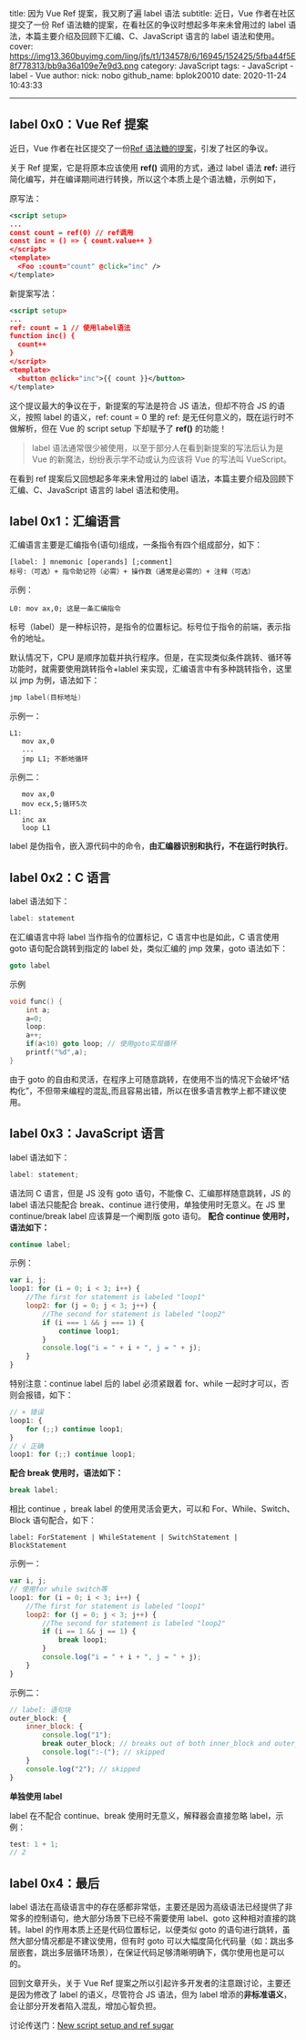 title: 因为 Vue Ref 提案，我又刷了遍 label 语法
subtitle: 近日，Vue 作者在社区提交了一份 Ref 语法糖的提案，在看社区的争议时想起多年来未曾用过的 label 语法，本篇主要介绍及回顾下汇编、C、JavaScript 语言的 label 语法和使用。
cover: https://img13.360buyimg.com/ling/jfs/t1/134578/6/16945/152425/5fba44f5E8f778313/bb9a36a109e7e9d3.png
category: JavaScript
tags:
    - JavaScript
    - label
    - Vue
author:
    nick: nobo
    github_name: bplok20010
    date: 2020-11-24 10:43:33

---

## label 0x0：Vue Ref 提案

近日，Vue 作者在社区提交了一份[Ref 语法糖的提案](https://github.com/vuejs/rfcs/blob/script-setup/active-rfcs/0000-script-setup.md)，引发了社区的争议。

关于 Ref 提案，它是将原本应该使用 **ref()** 调用的方式，通过 label 语法 **ref:** 进行简化编写，并在编译期间进行转换，所以这个本质上是个语法糖，示例如下，

原写法：

```xml
<script setup>
...
const count = ref(0) // ref调用
const inc = () => { count.value++ }
</script>
<template>
  <Foo :count="count" @click="inc" />
</template>
```

新提案写法：

```xml
<script setup>
...
ref: count = 1 // 使用label语法
function inc() {
  count++
}
</script>
<template>
  <button @click="inc">{{ count }}</button>
</template>
```

这个提议最大的争议在于，新提案的写法是符合 JS 语法，但却不符合 JS 的语义，按照 label 的语义，ref: count = 0 里的 ref: 是无任何意义的，既在运行时不做解析，但在 Vue 的 script setup 下却赋予了 **ref()** 的功能！

> label 语法通常很少被使用，以至于部分人在看到新提案的写法后认为是 Vue 的新魔法，纷纷表示学不动或认为应该将 Vue 的写法叫 VueScript。

在看到 ref 提案后又回想起多年来未曾用过的 label 语法，本篇主要介绍及回顾下汇编、C、JavaScript 语言的 label 语法和使用。

## label 0x1：汇编语言

汇编语言主要是汇编指令(语句)组成，一条指令有四个组成部分，如下：

```assembly
[label: ] mnemonic [operands] [;comment]
标号:（可选）+ 指令助记符（必需）+ 操作数（通常是必需的）+ 注释（可选）
```

示例：

```assembly
L0: mov ax,0; 这是一条汇编指令
```

标号（label）是一种标识符，是指令的位置标记。标号位于指令的前端，表示指令的地址。

默认情况下，CPU 是顺序加载并执行程序。但是，在实现类似条件跳转、循环等功能时，就需要使用跳转指令+lablel 来实现，汇编语言中有多种跳转指令，这里以 jmp 为例，语法如下：

```c++
jmp label(目标地址)
```

示例一：

```assembly
L1:
   mov ax,0
   ...
   jmp L1; 不断地循环
```

示例二：

```assembly
   mov ax,0
   mov ecx,5;循环5次
L1:
   inc ax
   loop L1
```

label 是伪指令，嵌入源代码中的命令，**由汇编器识别和执行，不在运行时执行**。

## label 0x2：C 语言

label 语法如下：

```c
label: statement
```

在汇编语言中将 label 当作指令的位置标记，C 语言中也是如此，C 语言使用 goto 语句配合跳转到指定的 label 处，类似汇编的 jmp 效果，goto 语法如下：

```c
goto label
```

示例

```c++
void func() {
    int a;
    a=0;
    loop:
    a++;
    if(a<10) goto loop; // 使用goto实现循环
    printf("%d",a);
}
```

由于 goto 的自由和灵活，在程序上可随意跳转，在使用不当的情况下会破坏“结构化”，不但带来编程的混乱,而且容易出错，所以在很多语言教学上都不建议使用。

## label 0x3：JavaScript 语言

label 语法如下：

```javascript
label: statement;
```

语法同 C 语言，但是 JS 没有 goto 语句，不能像 C、汇编那样随意跳转，JS 的 label 语法只能配合 break、continue 进行使用，单独使用时无意义。在 JS 里 continue/break label 应该算是一个阉割版 goto 语句。
**配合 continue 使用时，语法如下：**

```javascript
continue label;
```

示例：

```javascript
var i, j;
loop1: for (i = 0; i < 3; i++) {
	//The first for statement is labeled "loop1"
	loop2: for (j = 0; j < 3; j++) {
		//The second for statement is labeled "loop2"
		if (i === 1 && j === 1) {
			continue loop1;
		}
		console.log("i = " + i + ", j = " + j);
	}
}
```

特别注意：continue label 后的 label 必须紧跟着 for、while 一起时才可以，否则会报错，如下：

```javascript
// × 错误
loop1: {
	for (;;) continue loop1;
}
// √ 正确
loop1: for (;;) continue loop1;
```

**配合 break 使用时，语法如下：**

```javascript
break label;
```

相比 continue ，break label 的使用灵活会更大，可以和 For、While、Switch、Block 语句配合，如下：

```plain
label: ForStatement | WhileStatement | SwitchStatement | BlockStatement
```

示例一：

```javascript
var i, j;
// 使用for while switch等
loop1: for (i = 0; i < 3; i++) {
	//The first for statement is labeled "loop1"
	loop2: for (j = 0; j < 3; j++) {
		//The second for statement is labeled "loop2"
		if (i == 1 && j == 1) {
			break loop1;
		}
		console.log("i = " + i + ", j = " + j);
	}
}
```

示例二：

```javascript
// label: 语句块
outer_block: {
	inner_block: {
		console.log("1");
		break outer_block; // breaks out of both inner_block and outer_block
		console.log(":-("); // skipped
	}
	console.log("2"); // skipped
}
```

**单独使用 label**

label 在不配合 continue、break 使用时无意义，解释器会直接忽略 label，示例：

```javascript
test: 1 + 1;
// 2
```

## label 0x4：最后

label 语法在高级语言中的存在感都非常低，主要还是因为高级语法已经提供了非常多的控制语句，绝大部分场景下已经不需要使用 label、goto 这种相对直接的跳转。label 的作用本质上还是代码位置标记，以便类似 goto 的语句进行跳转，虽然大部分情况都是不建议使用，但有时 goto 可以大幅度简化代码量（如：跳出多层嵌套，跳出多层循环场景），在保证代码足够清晰明确下，偶尔使用也是可以的。

回到文章开头，关于 Vue Ref 提案之所以引起许多开发者的注意跟讨论，主要还是因为修改了 label 的语义，尽管符合 JS 语法，但为 label 增添的**非标准语义**，会让部分开发者陷入混乱，增加心智负担。

讨论传送门：[New script setup and ref sugar](https://github.com/vuejs/rfcs/pull/222)
